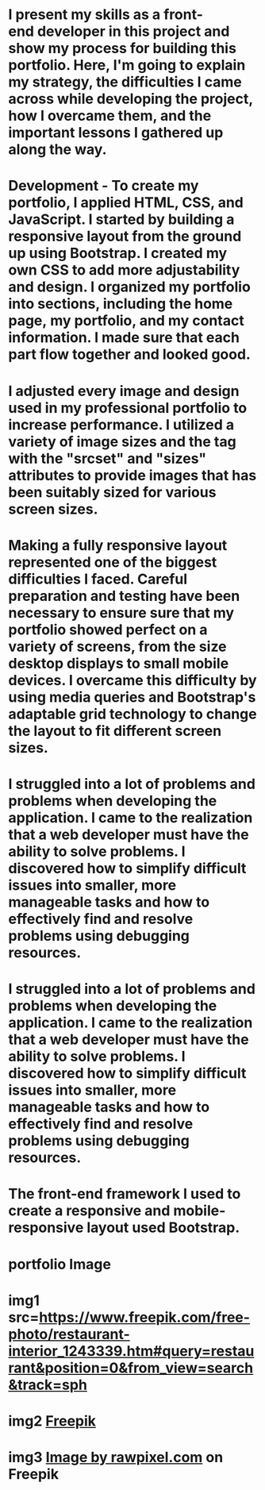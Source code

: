# I present my skills as a front-end developer in this project and show my process for building this portfolio. Here, I'm going to explain my strategy, the difficulties I came across while developing the project, how I overcame them, and the important lessons I gathered up along the way.

# Development - To create my portfolio, I applied HTML, CSS, and JavaScript. I started by building a responsive layout from the ground up using Bootstrap. I created my own CSS to add more adjustability and design. I organized my portfolio into sections, including the home page, my portfolio, and my contact information. I made sure that each part flow together and looked good.

# I adjusted every image and design used in my professional portfolio to increase performance. I utilized a variety of image sizes and the <picture> tag with the "srcset" and "sizes" attributes to provide images that has been suitably sized for various screen sizes.

# Making a fully responsive layout represented one of the biggest difficulties I faced. Careful preparation and testing have been necessary to ensure sure that my portfolio showed perfect on a variety of screens, from the size desktop displays to small mobile devices. I overcame this difficulty by using media queries and Bootstrap's adaptable grid technology to change the layout to fit different screen sizes.

# I struggled into a lot of problems and problems when developing the application. I came to the realization that a web developer must have the ability to solve problems. I discovered how to simplify difficult issues into smaller, more manageable tasks and how to effectively find and resolve problems using debugging resources.

# I struggled into a lot of problems and problems when developing the application. I came to the realization that a web developer must have the ability to solve problems. I discovered how to simplify difficult issues into smaller, more manageable tasks and how to effectively find and resolve problems using debugging resources.

# The front-end framework I used to create a responsive and mobile-responsive layout used Bootstrap.

# portfolio Image
# img1 src=https://www.freepik.com/free-photo/restaurant-interior_1243339.htm#query=restaurant&position=0&from_view=search&track=sph

# img2 <a href="https://www.freepik.com/free-vector/delivery-guy-motor-scooter-wearing-mask_7606915.htm#query=food%20delivery&position=8&from_view=search&track=ais">Freepik</a>

# img3 <a href="https://www.freepik.com/free-photo/showing-cart-trolley-shopping-online-sign-graphic_18134498.htm#query=e%20commerece&position=2&from_view=search&track=ais">Image by rawpixel.com</a> on Freepik

